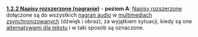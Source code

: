 [**1.2.2 Napisy rozszerzone (nagranie)**](https://wcag.lepszyweb.pl/#captions-prerecorded) - **poziom A**: <a href="#" data-toggle="tooltip" data-original-title="{{site.data.glossary.napisy_rozszerzone}}">Napisy rozszerzone</a> dołączone są do wszystkich <a href="#" data-toggle="tooltip" data-original-title="{{site.data.glossary.nagranie}}">nagrań audio</a> w <a href="#" data-toggle="tooltip" data-original-title="{{site.data.glossary.zsynchronizowane_multimedia}}">multimediach zsynchronizowanych</a> (dźwięk i obraz), za wyjątkiem sytuacji, kiedy są one <a href="#" data-toggle="tooltip" data-original-title="{{site.data.glossary.multimedia_alternatywne_dla_tekstu}}">alternatywami dla tekstu</a> i&nbsp;w&nbsp;taki sposób są oznaczone.
